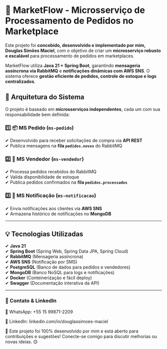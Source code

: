 # 🛒 MarketFlow - Microsserviço de Processamento de Pedidos no Marketplace

Este projeto foi **concebido, desenvolvido e implementado por mim, Douglas Simões Maciel**, com o objetivo de criar um **microsserviço robusto e escalável** para processamento de pedidos em marketplaces.  

MarketFlow utiliza **Java 21 + Spring Boot**, garantindo **mensageria assíncrona via RabbitMQ** e **notificações dinâmicas com AWS SNS**. O sistema oferece **gestão eficiente de pedidos, controle de estoque e logs centralizados**.

## 🔹 Arquitetura do Sistema

O projeto é baseado em **microsserviços independentes**, cada um com sua responsabilidade bem definida:

### 1️⃣ **📦 MS Pedido (`ms-pedido`)**
✔ Desenvolvido para receber solicitações de compra via **API REST**  
✔ Publica mensagens na **fila `pedidos.novos`** do RabbitMQ  

### 2️⃣ **🚚 MS Vendedor (`ms-vendedor`)**
✔ Processa pedidos recebidos do RabbitMQ  
✔ Valida disponibilidade de estoque  
✔ Publica pedidos confirmados na **fila `pedidos.processados`**  

### 3️⃣ **📢 MS Notificação (`ms-notificacao`)**
✔ Envia notificações aos clientes via **AWS SNS**  
✔ Armazena histórico de notificações no **MongoDB**  

---

## 💡 Tecnologias Utilizadas

✔ **Java 21**  
✔ **Spring Boot** (Spring Web, Spring Data JPA, Spring Cloud)  
✔ **RabbitMQ** (Mensageria assíncrona)  
✔ **AWS SNS** (Notificação por SMS)  
✔ **PostgreSQL** (Banco de dados para pedidos e vendedores)  
✔ **MongoDB** (Banco NoSQL para logs e notificações)  
✔ **Docker** (Conteinerização e fácil deploy)  
✔ **Swagger** (Documentação interativa da API)  

---

### 🤝 Contato & LinkedIn

📱 WhatsApp: +55 15 99871-2209

🔹 LinkedIn: linkedin.com/in/douglassimoes-maciel

🚀 Este projeto foi 100% desenvolvido por mim e está aberto para contribuições e sugestões! Conecte-se comigo para discutir melhorias ou novas ideias. 😊
